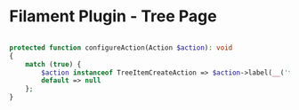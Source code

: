 # Filament Plugin - Tree Page


```php

protected function configureAction(Action $action): void
{
    match (true) {
        $action instanceof TreeItemCreateAction => $action->label(__('tree-page::translations.actions.create.label')),
        default => null
    };
}

```